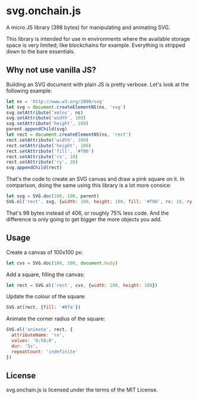 # svg.onchain.js
A micro JS library (398 bytes) for manipulating and animating SVG.

This library is intended for use in environments where the available storage
space is very limited; like blockchains for example. Everything is stripped down
to the bare essentials. 

## Why not use vanilla JS?
Building an SVG document with plain JS is pretty verbose. Let's look at the 
following example:

```js
let ns = 'http://www.w3.org/2000/svg'
let svg = document.createElementNS(ns, 'svg')
svg.setAttribute('xmlns', ns)
svg.setAttribute('width', 100)
svg.setAttribute('height', 100)
parent.appendChild(svg)
let rect = document.createElementNS(ns, 'rect')
rect.setAttribute('width', 100)
rect.setAttribute('height', 100)
rect.setAttribute('fill', '#f06')
rect.setAttribute('rx', 10)
rect.setAttribute('ry', 20)
svg.appendChild(rect)
```

That's the code to create an SVG canvas and draw a pink square on it. In
comparison, doing the same using this library is a lot more consice:

```js
let svg = SVG.doc(100, 100, parent)
SVG.el('rect', svg, {width: 100, height: 100, fill: '#f06', rx: 10, ry: 20})
```

That's 98 bytes instead of 406, or roughly 75% less code. And the difference is
only going to get bigger the more objects you add.

## Usage
Create a canvas of 100x100 px:

```js
let cvs = SVG.doc(100, 100, document.body)
```

Add a square, filling the canvas:

```js
let rect = SVG.el('rect', cvs, {width: 100, height: 100})
```

Update the colour of the square:

```js
SVG.at(rect, {fill: '#0fa'})
```

Animate the corner radius of the square:

```js
SVG.el('animate', rect, {
  attributeName: 'rx',
  values: '0;50;0',
  dur: '5s',
  repeatCount: 'indefinite'
})
```

## License
svg.onchain.js is licensed under the terms of the MIT License.
